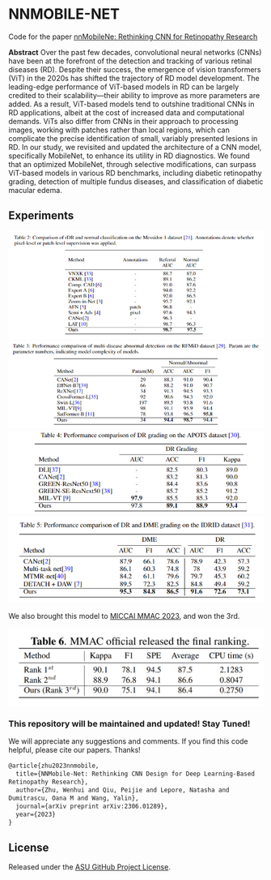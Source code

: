 # NNMOBILE-NET 

Code for the paper [nnMobileNe: Rethinking CNN for Retinopathy Research](https://arxiv.org/abs/2306.01289)


**Abstract** 
Over the past few decades, convolutional neural networks (CNNs) have been at the forefront of the detection and tracking of various retinal diseases (RD). Despite their success, the emergence of vision transformers (ViT) in the 2020s has shifted the trajectory of RD model development. The leading-edge performance of ViT-based models in RD can be largely credited to their scalability—their ability to improve as more parameters are added. As a result, ViT-based models tend to outshine traditional CNNs in RD applications, albeit at the cost of increased data and computational demands. ViTs also differ from CNNs in their approach to processing images, working with patches rather than local regions, which can complicate the precise identification of small, variably presented lesions in RD. In our study, we revisited and updated the architecture of a CNN model, specifically MobileNet, to enhance its utility in RD diagnostics. We found that an optimized MobileNet, through selective modifications, can surpass ViT-based models in various RD benchmarks, including diabetic retinopathy grading, detection of multiple fundus diseases, and classification of diabetic macular edema. 


## Experiments
<img src="image/table1.png"/>

<img src="image/table2.png"/>

<img src="image/table3.png"/>

<img src="image/table4.png"/>


We also brought this model to [MICCAI MMAC 2023](https://codalab.lisn.upsaclay.fr/competitions/12477), and won the 3rd.

<img src="image/table5.png"/>

### This repository will be maintained and updated! Stay Tuned!
We will appreciate any suggestions and comments. If you find this code helpful, please cite our papers. Thanks! 
```
@article{zhu2023nnmobile,
  title={NNMobile-Net: Rethinking CNN Design for Deep Learning-Based Retinopathy Research},
  author={Zhu, Wenhui and Qiu, Peijie and Lepore, Natasha and Dumitrascu, Oana M and Wang, Yalin},
  journal={arXiv preprint arXiv:2306.01289},
  year={2023}
} 
```

  ## License

  Released under the [ASU GitHub Project License](https://github.com/Retinotopy-mapping-Research/DRRM/blob/master/LICENSE.txt).
